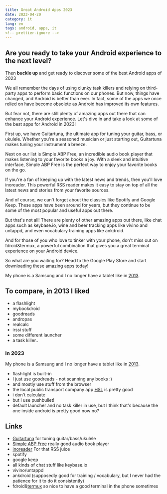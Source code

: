 ```yaml
---
title: Great Android Apps 2023
date: 2023-04-20
category: it
lang: en
tags: android, apps, it
<!-- prettier-ignore -->
---
```


## Are you ready to take your Android experience to the next level?

Then **buckle up** and get ready to discover some of the best Android apps of 2023

We all remember the days of using clunky task killers and relying on third-party
apps to perform basic functions on our phones. But now, things have changed, and
Android is better than ever. In fact, some of the apps we once relied on have
become obsolete as Android has improved its own features.

But fear not, there are still plenty of amazing apps out there that can enhance
your Android experience. Let's dive in and take a look at some of the best apps
for Android in 2023!

First up, we have Guitartuna, the ultimate app for tuning your guitar, bass, or
ukulele. Whether you're a seasoned musician or just starting out, Guitartuna
makes tuning your instrument a breeze.

Next on our list is Simple ABP Free, an incredible audio book player that makes
listening to your favorite books a joy. With a sleek and intuitive interface,
Simple ABP Free is the perfect way to enjoy your favorite books on the go.

If you're a fan of keeping up with the latest news and trends, then you'll love
inoreader. This powerful RSS reader makes it easy to stay on top of all the
latest news and stories from your favorite sources.

And of course, we can't forget about the classics like Spotify and Google Keep.
These apps have been around for years, but they continue to be some of the most
popular and useful apps out there.

But that's not all! There are plenty of other amazing apps out there, like chat
apps such as keybase.io, wine and beer tracking apps like vivino and untappd,
and even vocabulary training apps like ankdroid.

And for those of you who love to tinker with your phone, don't miss out on
fdroid&termux, a powerful combination that gives you a great terminal experience
on your Android device.

So what are you waiting for? Head to the Google Play Store and start downloading
these amazing apps today!

My phone is a Samsung and I no longer have a tablet like in
[2013](https://guldmyr.com/great-android-apps).

## To compare, in 2013 I liked

- a flashlight
- mybookdroid
- goodreads
- andropas
- realcalc
- irssi stuff
- some different launcher
- a task killer..

### In 2023

My phone is a Samsung and I no longer have a tablet like in
[2013](https://guldmyr.com/great-android-apps).

- flashlight is built-in
- I just use goodreads - not scanning any books :)
- and mostly use stuff from the browser
- the local public transport company app
  [HSL](https://play.google.com/store/apps/details?id=fi.hsl.app) is pretty good
- i don't calculate
- but I use pushbullet!
- default launcher and no task killer in use, but I think that's because the one
  inside android is pretty good now no?

## Links

- [Guitartuna](https://play.google.com/store/apps/details?id=com.ovelin.guitartuna)
  for tuning guitar/bass/ukulele
- [Simple ABP Free](https://play.google.com/store/apps/details?id=mdmt.sabp.free)
  really good audio book player
- [inoreader](https://inoreader.com/) For that RSS juice
- spotify
- google keep
- all kinds of chat stuff like keybase.io
- vivino/untappd
- ankdroid (supposedly good for training / vocabulary, but I never had the
  patience for it to do it consistently)
- fdroid&[termux](https://f-droid.org/packages/com.termux/) so nice to have a
  good terminal in the phone sometimes

